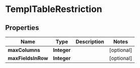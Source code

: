 

# TemplTableRestriction


## Properties

| Name | Type | Description | Notes |
|------------ | ------------- | ------------- | -------------|
|**maxColumns** | **Integer** |  |  [optional] |
|**maxFieldsInRow** | **Integer** |  |  [optional] |



